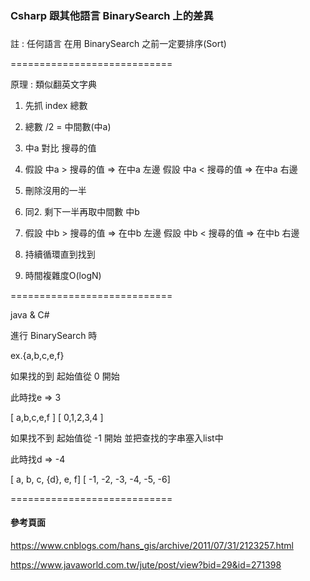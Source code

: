 ###
### Csharp 跟其他語言 BinarySearch 上的差異 ###
###

註 : 任何語言 在用 BinarySearch 之前一定要排序(Sort)

============================

原理 : 類似翻英文字典

1. 先抓 index 總數

2. 總數 /2 = 中間數(中a)

3. 中a 對比 搜尋的值

4. 假設 中a > 搜尋的值 => 在中a 左邊
   假設 中a < 搜尋的值 => 在中a 右邊

5. 刪除沒用的一半

6. 同2. 剩下一半再取中間數 中b

7. 假設 中b > 搜尋的值 => 在中b 左邊
   假設 中b < 搜尋的值 => 在中b 右邊

8. 持續循環直到找到

9. 時間複雜度O(logN)

============================

java & C#

進行 BinarySearch 時

ex.{a,b,c,e,f}

如果找的到
起始值從 0 開始

此時找e => 3

[ a,b,c,e,f ]
[ 0,1,2,3,4 ]

如果找不到
起始值從 -1 開始
並把查找的字串塞入list中

此時找d => -4

[  a,  b,  c, {d},  e,  f]
[ -1, -2, -3,  -4, -5, -6]

============================

#### 參考頁面 ####

https://www.cnblogs.com/hans_gis/archive/2011/07/31/2123257.html

https://www.javaworld.com.tw/jute/post/view?bid=29&id=271398

